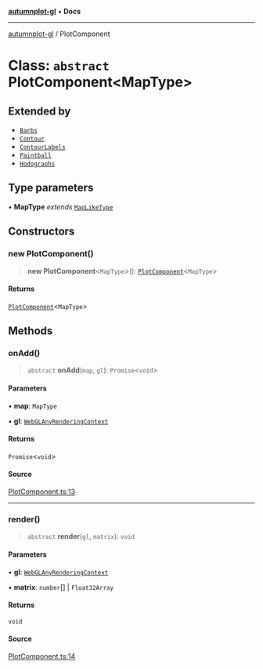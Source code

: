 [**autumnplot-gl**](../index.md) • **Docs**

***

[autumnplot-gl](../globals.md) / PlotComponent

# Class: `abstract` PlotComponent\<MapType\>

## Extended by

- [`Barbs`](Barbs.md)
- [`Contour`](Contour.md)
- [`ContourLabels`](ContourLabels.md)
- [`Paintball`](Paintball.md)
- [`Hodographs`](Hodographs.md)

## Type parameters

• **MapType** *extends* [`MapLikeType`](../type-aliases/MapLikeType.md)

## Constructors

### new PlotComponent()

> **new PlotComponent**\<`MapType`\>(): [`PlotComponent`](PlotComponent.md)\<`MapType`\>

#### Returns

[`PlotComponent`](PlotComponent.md)\<`MapType`\>

## Methods

### onAdd()

> `abstract` **onAdd**(`map`, `gl`): `Promise`\<`void`\>

#### Parameters

• **map**: `MapType`

• **gl**: [`WebGLAnyRenderingContext`](../type-aliases/WebGLAnyRenderingContext.md)

#### Returns

`Promise`\<`void`\>

#### Source

[PlotComponent.ts:13](https://github.com/tsupinie/autumnplot-gl/blob/f3c7a419dbb9b291dc2fc3e12d17fe6bae8ddba4/src/PlotComponent.ts#L13)

***

### render()

> `abstract` **render**(`gl`, `matrix`): `void`

#### Parameters

• **gl**: [`WebGLAnyRenderingContext`](../type-aliases/WebGLAnyRenderingContext.md)

• **matrix**: `number`[] \| `Float32Array`

#### Returns

`void`

#### Source

[PlotComponent.ts:14](https://github.com/tsupinie/autumnplot-gl/blob/f3c7a419dbb9b291dc2fc3e12d17fe6bae8ddba4/src/PlotComponent.ts#L14)
